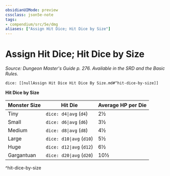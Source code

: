 ```yaml
---
obsidianUIMode: preview
cssclass: json5e-note
tags:
- compendium/src/5e/dmg
aliases: ["Assign Hit Dice; Hit Dice by Size"]
---
```

# Assign Hit Dice; Hit Dice by Size
*Source: Dungeon Master's Guide p. 276. Available in the SRD and the Basic Rules.* 

`dice: [[nullAssign Hit Dice Hit Dice By Size.md#^hit-dice-by-size]]`

**Hit Dice by Size**

| Monster Size | Hit Die | Average HP per Die |
|--------------|---------|--------------------|
| Tiny | `dice: d4\|avg` (`d4`) | 2½ |
| Small | `dice: d6\|avg` (`d6`) | 3½ |
| Medium | `dice: d8\|avg` (`d8`) | 4½ |
| Large | `dice: d10\|avg` (`d10`) | 5½ |
| Huge | `dice: d12\|avg` (`d12`) | 6½ |
| Gargantuan | `dice: d20\|avg` (`d20`) | 10½ |
^hit-dice-by-size